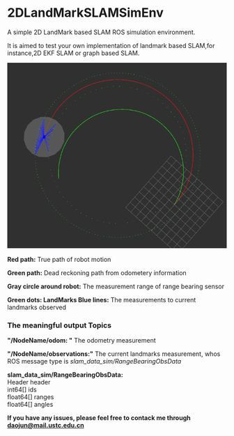 # 2DLandMarkSLAMSimEnv
A simple 2D LandMark based SLAM ROS simulation environment. 

It is aimed to test your own implementation of landmark based SLAM,for instance,2D EKF SLAM or graph based SLAM.

![img](https://github.com/DaojunZhu/2DLandMarkSLAMSimEnv/blob/master/slam_data_sim/sim.png)

**Red path:**  True path of robot motion

**Green path:**  Dead reckoning path from odometery information

**Gray circle around robot:** The measurement range of range bearing sensor

**Green dots: LandMarks Blue lines:** The measurements to current landmarks observed

### The meaningful output Topics

**"/NodeName/odom: "** The odometry measurement


**"/NodeName/observations:"** The current landmarks measurement, whos ROS message type is *slam_data_sim/RangeBearingObsData*


**slam_data_sim/RangeBearingObsData:** <br/>
  Header header <br/>
  int64[] ids <br/>
  float64[] ranges <br/>
  float64[] angles <br/>


**If you have any issues, please feel free to contack me through daojun@mail.ustc.edu.cn**
